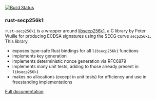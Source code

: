 [![Build Status](https://travis-ci.com/CodeChain-io/rust-secp256k1.png?branch=master)](https://travis-ci.com/CodeChain-io/rust-secp256k1)

### rust-secp256k1

`rust-secp256k1` is a wrapper around [libsecp256k1](https://github.com/bitcoin/secp256k1),
a C library by Peter Wuille for producing ECDSA signatures using the SECG curve
`secp256k1`. This library
* exposes type-safe Rust bindings for all `libsecp256k1` functions
* implements key generation
* implements deterministic nonce generation via RFC6979
* implements many unit tests, adding to those already present in `libsecp256k1`
* makes no allocations (except in unit tests) for efficiency and use in freestanding implementations

[Full documentation](https://www.wpsoftware.net/rustdoc/secp256k1/)

